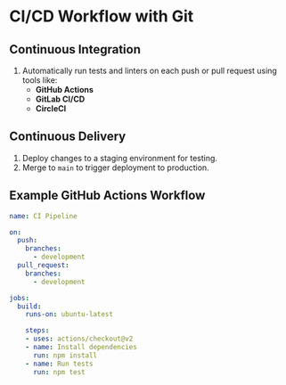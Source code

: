 # CI/CD Workflow with Git

## Continuous Integration

1. Automatically run tests and linters on each push or pull request using tools like:
   - **GitHub Actions**
   - **GitLab CI/CD**
   - **CircleCI**

## Continuous Delivery

1. Deploy changes to a staging environment for testing.
2. Merge to `main` to trigger deployment to production.

## Example GitHub Actions Workflow

```yaml
name: CI Pipeline

on:
  push:
    branches:
      - development
  pull_request:
    branches:
      - development

jobs:
  build:
    runs-on: ubuntu-latest

    steps:
    - uses: actions/checkout@v2
    - name: Install dependencies
      run: npm install
    - name: Run tests
      run: npm test
```
